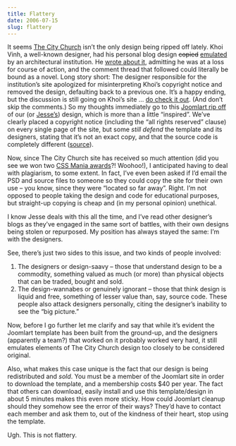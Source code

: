 ```yaml
---
title: Flattery
date: 2006-07-15
slug: flattery
---
```

<p>It seems <a href="http://www.thecity.org/">The City Church</a> isn&#8217;t the only design being ripped off lately. Khoi Vinh, a well-known designer, had his personal blog design <del>copied</del> <ins>emulated</ins> by an architectural institution. He <a href="http://www.subtraction.com/archives/2006/0713_plagiarism_i.php">wrote about it</a>, admitting he was at a loss for course of action, and the comment thread that followed could literally be bound as a novel. Long story short: The designer responsible for the institution&#8217;s site apologized for misinterpreting Khoi&#8217;s copyright notice and removed the design, defaulting back to a previous one. It&#8217;s a happy ending, but the discussion is still going on Khoi&#8217;s site &#8230; <a href="http://www.subtraction.com/archives/2006/0713_plagiarism_i.php">do check it out</a>. (And don&#8217;t skip the comments.) 
So my thoughts immediately go to this <a href="http://www.joomlart.com/templates_club/club_portfolio/ja_regulus.html">Joomlart rip off</a> of our (or <a href="http://www.31three.com">Jesse&#8217;s</a>) design, which is more than a little &#8220;inspired&#8221;. We&#8217;ve clearly placed a copyright notice (including the &#8220;all rights reserved&#8221; clause) on every single page of the site, but some <em>still defend</em> the template and its designers, stating that it&#8217;s not an exact copy, and that the source code is completely different (<a href="http://forum.joomla.org/index.php/topic,76641.0.html">source</a>).</p>

<p>Now, since The City Church site has received so much attention (did you see we won two <a href="http://awards.cssmania.com/2006/07/07/css-world-awards-winners-2006.php">CSS Mania awards</a>?! Woohoo!), I anticipated having to deal with plagiarism, to some extent. In fact, I&#8217;ve even been asked if I&#8217;d email the PSD and source files to someone so they could copy the site for their own use &#8211; you know, since they were &#8220;located so far away&#8221;. Right. <span class="pullquote">I&#8217;m not opposed to people taking the design and code for educational purposes</span>, but straight-up copying is cheap and (in my personal opinion) unethical.</p>

<p>I know Jesse deals with this all the time, and I&#8217;ve read other designer&#8217;s blogs as they&#8217;ve engaged in the same sort of battles, with their own designs being stolen or repurposed. My position has always stayed the same: I&#8217;m with the designers.</p>

<p>See, there&#8217;s just two sides to this issue, and two kinds of people involved:</p>

<ol>
<li>The designers or design-saavy &#8211; those that understand design to be a commodity, something valued as much (or more) than physical objects that can be traded, bought and sold.</li>
<li>The design-wannabes or genuinely ignorant &#8211; those that think design is liquid and free, something of lesser value than, say, source code. These people also attack designers personally, citing the designer&#8217;s inability to see the &#8220;big picture.&#8221;</li>
</ol>

<p>Now, before I go further let me clarify and say that while it&#8217;s evident the Joomlart template has been built from the ground-up, and the designers (apparently a team?) that worked on it probably worked very hard, <span class="pullquote alt">it still emulates elements of The City Church design too closely to be considered original</span>.</p>

<p>Also, what makes this case unique is the fact that our design is being redistributed and <em>sold</em>. You must be a member of the Joomlart site in order to download the template, and a membership costs $40 per year. The fact that others can download, easily install and use this template/design in about 5 minutes makes this even more sticky. How could Joomlart cleanup should they somehow see the error of their ways? They&#8217;d have to contact each member and ask them to, out of the kindness of their heart, stop using the template.</p>

<p>Ugh. This is not flattery.</p>